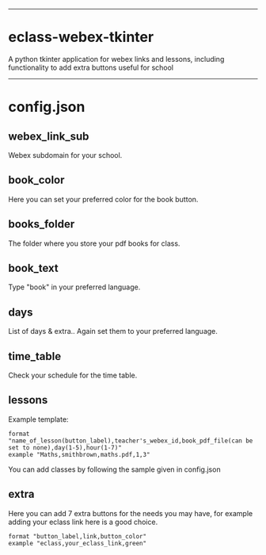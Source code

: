 ***
# eclass-webex-tkinter
A python tkinter application for webex links and lessons, including functionality to add extra buttons useful for school
***

# config.json
##  webex_link_sub
Webex subdomain for your school.

##  book_color
Here you can set your preferred color for the book button.

##  books_folder 
The folder where you store your pdf books for class.

##  book_text
Type "book" in your preferred language.

##  days 
List of days & extra.. Again set them to your preferred language.

##  time_table
Check your schedule for the time table.

##  lessons
Example template:
```
format "name_of_lesson(button_label),teacher's_webex_id,book_pdf_file(can be set to none),day(1-5),hour(1-7)"
example "Maths,smithbrown,maths.pdf,1,3"
```
You can add classes by following the sample given in config.json

## extra
Here you can add 7 extra buttons for the needs you may have, 
for example adding your eclass link here is a good choice.
```
format "button_label,link,button_color"
example "eclass,your_eclass_link,green"
```
